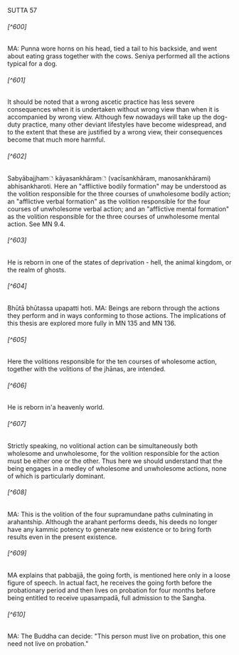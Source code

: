 SUTTA 57

###### [^600]
MA: Punna wore horns on his head, tied a tail to his backside, and went about eating grass together with the cows. Seniya performed all the actions typical for a dog.

###### [^601]
It should be noted that a wrong ascetic practice has less
severe consequences when it is undertaken without wrong view than when it is accompanied by wrong view. Although few nowadays will take up the dog-duty practice, many other deviant lifestyles have become widespread, and to the extent that these are justified by a wrong view, their consequences become that much more harmful.

###### [^602]
Sabyābajjham் kāyasankhāram் (vacīsankhāram, manosankhārami) abhisankharoti. Here an "afflictive bodily formation" may be understood as the volition responsible for the three courses of unwholesome bodily action; an "afflictive verbal formation" as the volition responsible for the four courses of unwholesome verbal action; and an "afflictive mental formation" as the volition responsible for the three courses of unwholesome mental action. See MN 9.4.

###### [^603]
He is reborn in one of the states of deprivation - hell, the animal kingdom, or the realm of ghosts.

###### [^604]
Bhūtā bhūtassa upapatti hoti. MA: Beings are reborn through the actions they perform and in ways conforming to those actions. The implications of this thesis are explored more fully in MN 135 and MN 136.

###### [^605]
Here the volitions responsible for the ten courses of wholesome action, together with the volitions of the jhānas, are intended.

###### [^606]
He is reborn in'a heavenly world.

###### [^607]
Strictly speaking, no volitional action can be simultaneously both wholesome and unwholesome, for the volition responsible for the action must be either one or the other. Thus here we should understand that the being engages in a medley of wholesome and unwholesome actions, none of which is particularly dominant.

###### [^608]
MA: This is the volition of the four supramundane paths culminating in arahantship. Although the arahant performs deeds, his deeds no longer have any kammic potency to generate new existence or to bring forth results even in the present existence.

###### [^609]
MA explains that pabbajjā, the going forth, is mentioned here only in a loose figure of speech. In actual fact, he receives the going forth before the probationary period
and then lives on probation for four months before being entitled to receive upasampadā, full admission to the Sangha.

###### [^610]
MA: The Buddha can decide: "This person must live on probation, this one need not live on probation."

